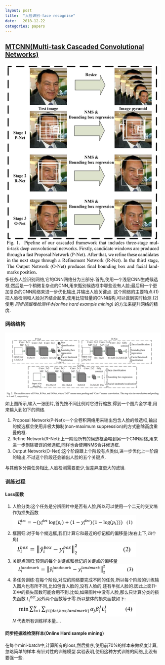 ```yaml
---
layout: post
title:  "人脸识别-face recognise"
date:   2018-12-22
categories: papers
---
```


## [MTCNN(Multi-task Cascaded Convolutional Networks)](/readed_papers/MTCNN-2016.pdf)
![](/resource/mtcnn/MTCNN_pipeline.png)
多任务人脸识别网络,它的CNN网络分为三部分.首先,使用一个浅层CNN生成候选框;然后是一个稍微复杂点的CNN,用来甄别候选框中哪些没有人脸;最后用一个更加复杂的CNN网络来进一步优化输出,并输出人脸关键点.
这个网络的主要特点:(1)把人脸检测和人脸对齐结合起来,使用比较轻量的CNN结构,可以做到实时检测.(2)使用 *同步挖掘难检测样本(online hard example mining)* 的方法来提升网络的精度.

### 网络结构
![](/resource/mtcnn/mtcnn_architecture.png)
如上图所示,输入一张图片,首先按不同比例对它进行缩放,得到一个图片金字塔,用来输入到如下的网络.
1. Proposal Network(P-Net):一个全卷积网络用来输出包含人脸的候选框,输出的候选框会使用非极大抑制(non-maximum suppression)的方式删除高度重叠的框.
2. Refine Network(R-Net):上一阶段所有的候选框会喂到另一个CNN网络,用来进一步删除错误的候选框,同样也会使用NMS合并候选框.
3. Output Network(O-Net):这个阶段跟上个阶段有点类似,进一步优化上一阶段的输出,不过这个阶段还会输出人脸的五个关键点.

与其他多分类任务相比,人脸检测需要更少,但差异度更大的滤镜.

### 训练过程
#### Loss函数
1. 人脸分类:这个任务是分辨图片中是否有人脸,所以可以使用一个二元的交叉墒作为损失函数
  <br><img style="width:400px" src="/resource/mtcnn/loss_1.png"><br>
2. 框回归:对于每个候选框,我们计算它和最近的标记框的偏移量(左右上下,四个角)
  <br><img style="width:400px" src="/resource/mtcnn/loss_2.png"><br>
3. 关键点回归:预测的每个关键点和标记的关键点的偏移量
  <br><img style="width:400px" src="/resource/mtcnn/loss_3.png"><br>
4. 多任务训练:在每个阶段,对应的网络要完成不同的任务,所以每个阶段的训练输入图片也有所不同,比如包含人脸的,没有人脸的,还有半张人脸的.因此上面(1-3)中的损失函数可能会用不到.比如,如果图片中没有人脸,那么只计算分类的损失函数 *L<sub>i</sub><sup>det</sup>*,另外两个函数等于零.所以整体的损失函数如下:
<br><img style="width:400px" src="/resource/mtcnn/loss_4.png"><br>
*N* 代表所有训练样本量....

#### 同步挖掘难检测样本(Online Hard sample mining)
在每个mini-batch中,计算所有的loss,然后排序,使用前70%的样本来做梯度计算,忽略简单的样本.有针对性的训练模型 .实验表明,使用这种方式训练的网络,比没有要强一些.
